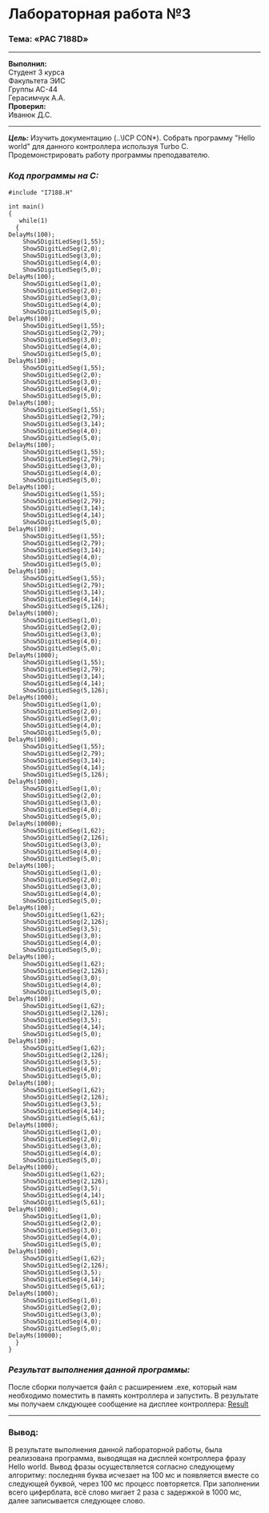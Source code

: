 # Лабораторная работа №3 
### Тема: «PAC 7188D»
----------
**Выполнил:** <br>                                                                                                                       Студент 3 курса <br> 
Факультета ЭИС <br>                                                                                                                                      Группы АС-44  <br> 
Герасимчук А.А.<br> 
**Проверил:**<br> 
Иванюк Д.С. 

----------
***Цель:***
Изучить документацию (..\ICP CON\*). Собрать программу "Hello world" для данного контроллера используя Turbo C. Продемонстрировать работу программы преподавателю.

### *Код программы на С:*
```
#include "I7188.H"

int main()
{
   while(1)
  {
DelayMs(100);
    Show5DigitLedSeg(1,55);
    Show5DigitLedSeg(2,0);
    Show5DigitLedSeg(3,0);
    Show5DigitLedSeg(4,0);
    Show5DigitLedSeg(5,0);
DelayMs(100);
    Show5DigitLedSeg(1,0);
    Show5DigitLedSeg(2,0);
    Show5DigitLedSeg(3,0);
    Show5DigitLedSeg(4,0);
    Show5DigitLedSeg(5,0);
DelayMs(100);
    Show5DigitLedSeg(1,55);
    Show5DigitLedSeg(2,79);
    Show5DigitLedSeg(3,0);
    Show5DigitLedSeg(4,0);
    Show5DigitLedSeg(5,0);
DelayMs(100);
    Show5DigitLedSeg(1,55);
    Show5DigitLedSeg(2,0);
    Show5DigitLedSeg(3,0);
    Show5DigitLedSeg(4,0);
    Show5DigitLedSeg(5,0);
DelayMs(100);
    Show5DigitLedSeg(1,55);
    Show5DigitLedSeg(2,79);
    Show5DigitLedSeg(3,14);
    Show5DigitLedSeg(4,0);
    Show5DigitLedSeg(5,0);
DelayMs(100);
    Show5DigitLedSeg(1,55);
    Show5DigitLedSeg(2,79);
    Show5DigitLedSeg(3,0);
    Show5DigitLedSeg(4,0);
    Show5DigitLedSeg(5,0);
DelayMs(100);
    Show5DigitLedSeg(1,55);
    Show5DigitLedSeg(2,79);
    Show5DigitLedSeg(3,14);
    Show5DigitLedSeg(4,14);
    Show5DigitLedSeg(5,0);  
DelayMs(100);
    Show5DigitLedSeg(1,55);
    Show5DigitLedSeg(2,79);
    Show5DigitLedSeg(3,14);
    Show5DigitLedSeg(4,0);
    Show5DigitLedSeg(5,0);
DelayMs(100);
    Show5DigitLedSeg(1,55);
    Show5DigitLedSeg(2,79);
    Show5DigitLedSeg(3,14);
    Show5DigitLedSeg(4,14);
    Show5DigitLedSeg(5,126);
DelayMs(1000);
    Show5DigitLedSeg(1,0);
    Show5DigitLedSeg(2,0);
    Show5DigitLedSeg(3,0);
    Show5DigitLedSeg(4,0);
    Show5DigitLedSeg(5,0);
DelayMs(1000);
    Show5DigitLedSeg(1,55);
    Show5DigitLedSeg(2,79);
    Show5DigitLedSeg(3,14);
    Show5DigitLedSeg(4,14);
    Show5DigitLedSeg(5,126);
DelayMs(1000);
    Show5DigitLedSeg(1,0);
    Show5DigitLedSeg(2,0);
    Show5DigitLedSeg(3,0);
    Show5DigitLedSeg(4,0);
    Show5DigitLedSeg(5,0);
DelayMs(1000);
    Show5DigitLedSeg(1,55);
    Show5DigitLedSeg(2,79);
    Show5DigitLedSeg(3,14);
    Show5DigitLedSeg(4,14);
    Show5DigitLedSeg(5,126);
DelayMs(1000);
    Show5DigitLedSeg(1,0);
    Show5DigitLedSeg(2,0);
    Show5DigitLedSeg(3,0);
    Show5DigitLedSeg(4,0);
    Show5DigitLedSeg(5,0);
DelayMs(10000);
    Show5DigitLedSeg(1,62);
    Show5DigitLedSeg(2,126);
    Show5DigitLedSeg(3,0);
    Show5DigitLedSeg(4,0);
    Show5DigitLedSeg(5,0);
DelayMs(100);
    Show5DigitLedSeg(1,0);
    Show5DigitLedSeg(2,0);
    Show5DigitLedSeg(3,0);
    Show5DigitLedSeg(4,0);
    Show5DigitLedSeg(5,0);
DelayMs(100);
    Show5DigitLedSeg(1,62);
    Show5DigitLedSeg(2,126);
    Show5DigitLedSeg(3,5);
    Show5DigitLedSeg(3,0);
    Show5DigitLedSeg(4,0);
    Show5DigitLedSeg(5,0);
DelayMs(100);
    Show5DigitLedSeg(1,62);
    Show5DigitLedSeg(2,126);
    Show5DigitLedSeg(3,0);
    Show5DigitLedSeg(4,0);
    Show5DigitLedSeg(5,0);
DelayMs(100);
    Show5DigitLedSeg(1,62);
    Show5DigitLedSeg(2,126);
    Show5DigitLedSeg(3,5);
    Show5DigitLedSeg(4,14);
    Show5DigitLedSeg(5,0);
DelayMs(100);
    Show5DigitLedSeg(1,62);
    Show5DigitLedSeg(2,126);
    Show5DigitLedSeg(3,5);
    Show5DigitLedSeg(4,0);
    Show5DigitLedSeg(5,0);
DelayMs(100);
    Show5DigitLedSeg(1,62);
    Show5DigitLedSeg(2,126);
    Show5DigitLedSeg(3,5);
    Show5DigitLedSeg(4,14);
    Show5DigitLedSeg(5,61);
DelayMs(1000);
    Show5DigitLedSeg(1,0);
    Show5DigitLedSeg(2,0);
    Show5DigitLedSeg(3,0);
    Show5DigitLedSeg(4,0);
    Show5DigitLedSeg(5,0);
DelayMs(1000);
    Show5DigitLedSeg(1,62);
    Show5DigitLedSeg(2,126);
    Show5DigitLedSeg(3,5);
    Show5DigitLedSeg(4,14);
    Show5DigitLedSeg(5,61);
DelayMs(1000);
    Show5DigitLedSeg(1,0);
    Show5DigitLedSeg(2,0);
    Show5DigitLedSeg(3,0);
    Show5DigitLedSeg(4,0);
    Show5DigitLedSeg(5,0);
DelayMs(1000);
    Show5DigitLedSeg(1,62);
    Show5DigitLedSeg(2,126);
    Show5DigitLedSeg(3,5);
    Show5DigitLedSeg(4,14);
    Show5DigitLedSeg(5,61);
DelayMs(1000);
    Show5DigitLedSeg(1,0);
    Show5DigitLedSeg(2,0);
    Show5DigitLedSeg(3,0);
    Show5DigitLedSeg(4,0);
    Show5DigitLedSeg(5,0);
DelayMs(10000);
  }
}
```

### *Результат выполнения данной программы:* <br>
После сборки получается файл с расширением .exe, который нам необходимо поместить в память контроллера и запустить. В результате мы получаем слкдующее сообщение на дисплее контроллера: [Result](https://github.com/idzm/mmipu-lab-16-17/blob/master/trunk/as0004407/task_03/mutevideo1514107362051.mp4)

-------------
### Вывод: 
В результате выполнения данной лабораторной работы, была реализована программа, выводящая на дисплей контроллера фразу Hello world. Вывод фразы осуществляется согласно следующему алгоритму: последняя буква исчезает на 100 мс и появляется вместе со следующей буквой, через 100 мс процесс повторяется. При заполнении всего циферблата, всё слово мигает 2 раза с задержкой в 1000 мс, далее записывается следующее слово.
